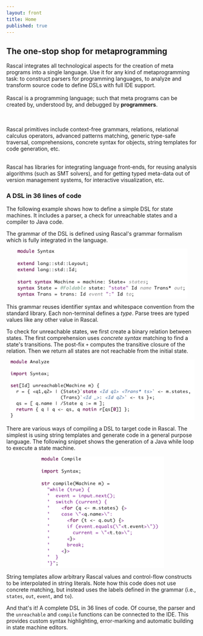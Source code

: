 ```yaml
---
layout: front
title: Home
published: true
---
```


## The one-stop shop for metaprogramming

<p class="lead"> 

Rascal integrates all technological aspects for the creation of meta programs
into a single language.  Use it for any kind of metaprogramming task: to
construct parsers for programming languages, to analyze and transform source
code to define DSLs with full IDE support.
<br>
<br>
Rascal is a programming language; such that meta programs
can be created by, understood by, and debugged by <strong>programmers</strong>.

<br>
<br>
Rascal primitives include context-free grammars, relations, relational calculus operators,
advanced patterns matching, generic type-safe traversal, comprehensions, concrete syntax for objects,
string templates for code generation, etc.
<br>
<br>

Rascal has libraries for integrating language front-ends, for reusing analysis
algorithms (such as SMT solvers), and for getting typed meta-data out of
version management systems, for interactive visualization, etc.  
</p>


### A DSL in 36 lines of code

The following example shows how to define a simple DSL for state machines. It includes a parser, a check for unreachable states and a compiler to Java code. 

The grammar of the DSL is defined using Rascal's grammar formalism which is fully integrated in the language.

<img src="/assets/img/SyntaxSTM.png" alt="SyntaxSTM" style="width:450px; display: block; margin-left: auto; margin-right: auto;"/>

This grammar reuses identifier syntax and whitespace convention from the standard library. Each non-terminal defines a *type*. Parse trees are typed values like any other value in Rascal.

To check for unreachable states, we first create a binary relation between states. The first comprehension uses *concrete syntax* matching to find a state's transitions. The post-fix `+` computes the transitive closure of the relation. Then  we return all states are not reachable from the initial state.

<img src="/assets/img/AnalyzeSTM.png" alt="AnalyzeSTM" style="width:487px; display: block; margin-left: auto; margin-right: auto;"/>

There are various ways of compiling a DSL to target code in Rascal. The simplest is using string templates and generate code in a general purpose language. The following snippet shows the generation of a Java while loop to execute a state machine.

<img src="/assets/img/CompileSTM.png" alt="CompileSTM" style="width:325px; display: block; margin-left: auto; margin-right: auto;"/>


String templates allow arbitrary Rascal values and control-flow constructs to be interpolated in string literals. Note how this code does not use concrete matching, but instead uses the labels defined in the grammar (i.e., `states`, `out`, `event`, and `to`).

And that's it! A complete DSL in 36 lines of code. Of course, the parser and the `unreachable` and `compile` functions can be connected to the IDE. This provides custom syntax highlighting, error-marking and automatic building in state machine editors.